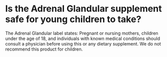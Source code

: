 # Is the Adrenal Glandular supplement safe for young children to take?

The Adrenal Glandular label states: Pregnant or nursing mothers, children under the age of 18, and individuals with known medical conditions should consult a physician before using this or any dietary supplement. We do not recommend this product for children.